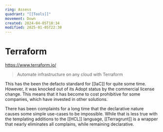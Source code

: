 ```yaml
---
ring: Assess
quadrant: "[[Tools]]"
movement: Down
created: 2024-04-05T18:34
modified: 2025-01-05T22:30
---
```

# Terraform

https://www.terraform.io/

> Automate infrastructure on any cloud with Terraform

This has the been the defacto standard for [[IaC]] for quite some time.  However, it was knocked out of its Adopt status by the commercial license change.  This means that it has become to cost prohibitive for some companies, which have invested in other solutions.

There has been complaints for a long time that the declarative nature causes some simple use-cases to be impossible.  While that is less true with the templating additions to the [[HCL]] language, [[Terragrunt]] is a wrapper that nearly eliminates all complains, while remaining declarative.
